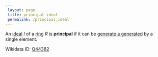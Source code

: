 ```yaml
---
 layout: page
 title: principal ideal
 permalink: /principal_ideal
---
```

An [ideal](https://defsmath.github.io/DefsMath/ring_ideal) $I$ of a [ring](https://defsmath.github.io/DefsMath/ring) $R$ is **principal** if it can be [generate a generated](https://defsmath.github.io/DefsMath/generate_a_###########generated) by a single element.

Wikidata ID: [Q44382](https://www.wikidata.org/wiki/Q44382)